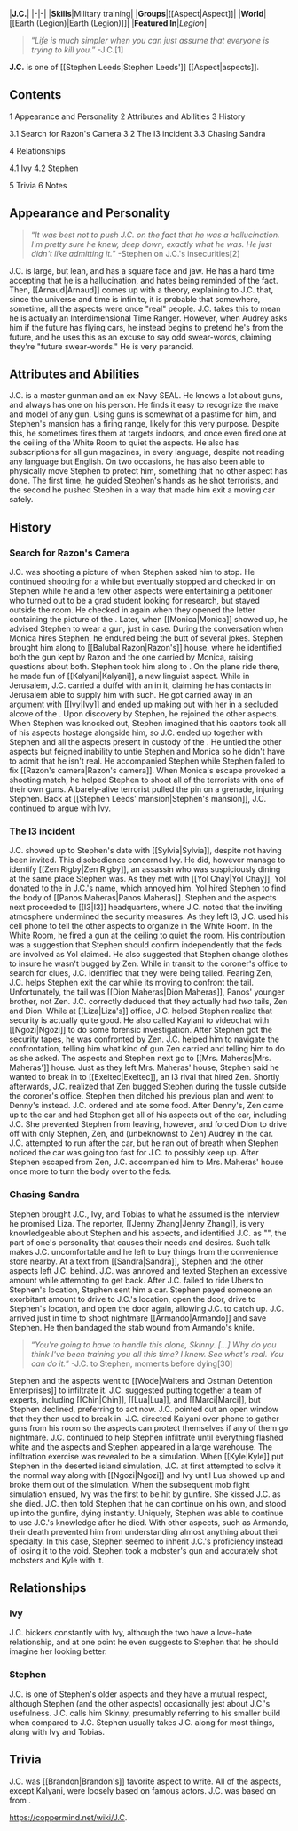 |**J.C.**|
|-|-|
|**Skills**|Military training|
|**Groups**|[[Aspect\|Aspect]]|
|**World**|[[Earth (Legion)\|Earth (Legion)]]|
|**Featured In**|*Legion*|

>“*Life is much simpler when you can just assume that everyone is trying to kill you.*”
\-J.C.[1]


**J.C.** is one of [[Stephen Leeds\|Stephen Leeds']] [[Aspect\|aspects]].

## Contents

1 Appearance and Personality
2 Attributes and Abilities
3 History

3.1 Search for Razon's Camera
3.2 The I3 incident
3.3 Chasing Sandra


4 Relationships

4.1 Ivy
4.2 Stephen


5 Trivia
6 Notes


## Appearance and Personality
>“*It was best not to push J.C. on the fact that he was a hallucination. I'm pretty sure he knew, deep down, exactly what he was. He just didn't like admitting it.*”
\-Stephen on J.C.'s insecurities[2]


J.C. is large, but lean, and has a square face and jaw.
He has a hard time accepting that he is a hallucination, and hates being reminded of the fact. Then, [[Arnaud\|Arnaud]] comes up with a theory, explaining to J.C. that, since the universe and time is infinite, it is probable that somewhere, sometime, all the aspects were once "real" people. J.C. takes this to mean he is actually an Interdimensional Time Ranger. However, when Audrey asks him if the future has flying cars, he instead begins to pretend he's from the future, and he uses this as an excuse to say odd swear-words, claiming they're "future swear-words."
He is very paranoid.

## Attributes and Abilities
J.C. is a master gunman and an ex-Navy SEAL. He knows a lot about guns, and always has one on his person. He finds it easy to recognize the make and model of any gun. Using guns is somewhat of a pastime for him, and Stephen's mansion has a firing range, likely for this very purpose. Despite this, he sometimes fires them at targets indoors, and once even fired one at the ceiling of the White Room to quiet the aspects. He also has subscriptions for all gun magazines, in every language, despite not reading any language but English.
On two occasions, he has also been able to physically move Stephen to protect him, something that no other aspect has done. The first time, he guided Stephen's hands as he shot terrorists, and the second he pushed Stephen in a way that made him exit a moving car safely.

## History
### Search for Razon's Camera
J.C. was shooting a picture of  when Stephen asked him to stop. He continued shooting for a while but eventually stopped and checked in on Stephen while he and a few other aspects were entertaining a petitioner who turned out to be a grad student looking for research, but stayed outside the room. He checked in again when they opened the letter containing the picture of the .
Later, when [[Monica\|Monica]] showed up, he advised Stephen to wear a gun, just in case. During the conversation when Monica hires Stephen, he endured being the butt of several jokes. Stephen brought him along to [[Balubal Razon\|Razon's]] house, where he identified both the gun kept by Razon and the one carried by Monica, raising questions about both. Stephen took him along to . On the plane ride there, he made fun of [[Kalyani\|Kalyani]], a new linguist aspect. While in Jerusalem, J.C. carried a duffel with an  in it, claiming he has contacts in Jerusalem able to supply him with such. He got carried away in an argument with [[Ivy\|Ivy]] and ended up making out with her in a secluded alcove of the . Upon discovery by Stephen, he rejoined the other aspects. When Stephen was knocked out, Stephen imagined that his captors took all of his aspects hostage alongside him, so J.C. ended up together with Stephen and all the aspects present in custody of the . He untied the other aspects but feigned inability to untie Stephen and Monica so he didn't have to admit that he isn't real. He accompanied Stephen while Stephen failed to fix [[Razon's camera\|Razon's camera]]. When Monica's escape provoked a shooting match, he helped Stephen to shoot all of the terrorists with one of their own guns. A barely-alive terrorist pulled the pin on a grenade, injuring Stephen. Back at [[Stephen Leeds' mansion\|Stephen's mansion]], J.C. continued to argue with Ivy.

### The I3 incident
J.C. showed up to Stephen's date with [[Sylvia\|Sylvia]], despite not having been invited. This disobedience concerned Ivy. He did, however manage to identify [[Zen Rigby\|Zen Rigby]], an assassin who was suspiciously dining at the same place Stephen was. As they met with [[Yol Chay\|Yol Chay]], Yol donated to the  in J.C.'s name, which annoyed him. Yol hired Stephen to find the body of [[Panos Maheras\|Panos Maheras]]. Stephen and the aspects next proceeded to [[I3\|I3]] headquarters, where J.C. noted that the inviting atmosphere undermined the security measures. As they left I3, J.C. used his cell phone to tell the other aspects to organize in the White Room.
In the White Room, he fired a gun at the ceiling to quiet the room. His contribution was a suggestion that Stephen should confirm independently that the feds are involved as Yol claimed. He also suggested that Stephen change clothes to insure he wasn't bugged by Zen. While in transit to the coroner's office to search for clues, J.C. identified that they were being tailed. Fearing Zen, J.C. helps Stephen exit the car while its moving to confront the tail. Unfortunately, the tail was [[Dion Maheras\|Dion Maheras]], Panos' younger brother, not Zen. J.C. correctly deduced that they actually had *two* tails, Zen and Dion. While at [[Liza\|Liza's]] office, J.C. helped Stephen realize that security is actually quite good. He also called Kaylani to videochat with [[Ngozi\|Ngozi]] to do some forensic investigation. After Stephen got the security tapes, he was confronted by Zen. J.C. helped him to navigate the confrontation, telling him what kind of gun Zen carried and telling him to do as she asked. The aspects and Stephen next go to [[Mrs. Maheras\|Mrs. Maheras']] house.
Just as they left Mrs. Maheras' house, Stephen said he wanted to break in to [[Exeltec\|Exeltec]], an I3 rival that hired Zen. Shortly afterwards, J.C. realized that Zen bugged Stephen during the tussle outside the coroner's office. Stephen then ditched his previous plan and went to Denny's instead. J.C. ordered and ate some food. After Denny's, Zen came up to the car and had Stephen get all of his aspects out of the car, including J.C. She prevented Stephen from leaving, however, and forced Dion to drive off with only Stephen, Zen, and (unbeknownst to Zen) Audrey in the car. J.C. attempted to run after the car, but he ran out of breath when Stephen noticed the car was going too fast for J.C. to possibly keep up. After Stephen escaped from Zen, J.C. accompanied him to Mrs. Maheras' house once more to turn the body over to the feds.

### Chasing Sandra
Stephen brought J.C., Ivy, and Tobias to what he assumed is the interview he promised Liza. The reporter, [[Jenny Zhang\|Jenny Zhang]], is very knowledgeable about Stephen and his aspects, and identified J.C. as "", the part of one's personality that causes their needs and desires. Such talk makes J.C. uncomfortable and he left to buy things from the convenience store nearby. At a text from [[Sandra\|Sandra]], Stephen and the other aspects left J.C. behind. J.C. was annoyed and texted Stephen an excessive amount while attempting to get back. After J.C. failed to ride Ubers to Stephen's location, Stephen sent him a car. Stephen payed someone an exorbitant amount to drive to J.C.'s location, open the door, drive to Stephen's location, and open the door again, allowing J.C. to catch up. J.C. arrived just in time to shoot nightmare [[Armando\|Armando]] and save Stephen. He then bandaged the stab wound from Armando's knife.

>“*You're going to have to handle this alone, Skinny. [...] Why do you think I've been training you all this time? I knew. See what's real. You can do it.*”
\-J.C. to Stephen, moments before dying[30]

Stephen and the aspects went to [[Wode\|Walters and Ostman Detention Enterprises]] to infiltrate it. J.C. suggested putting together a team of experts, including [[Chin\|Chin]], [[Lua\|Lua]], and [[Marci\|Marci]], but Stephen declined, preferring to act now. J.C. pointed out an open window that they then used to break in. J.C. directed Kalyani over phone to gather guns from his room so the aspects can protect themselves if any of them go nightmare. J.C. continued to help Stephen infiltrate until everything flashed white and the aspects and Stephen appeared in a large warehouse. The infiltration exercise was revealed to be a simulation. When [[Kyle\|Kyle]] put Stephen in the deserted island simulation, J.C. at first attempted to solve it the normal way along with [[Ngozi\|Ngozi]] and Ivy until Lua showed up and broke them out of the simulation.
When the subsequent mob fight simulation ensued, Ivy was the first to be hit by gunfire. She kissed J.C. as she died. J.C. then told Stephen that he can continue on his own, and stood up into the gunfire, dying instantly. Uniquely, Stephen was able to continue to use J.C.'s knowledge after he died. With other aspects, such as Armando, their death prevented him from understanding almost anything about their specialty. In this case, Stephen seemed to inherit J.C.'s proficiency instead of losing it to the void. Stephen took a mobster's gun and accurately shot mobsters and Kyle with it.

## Relationships
### Ivy
J.C. bickers constantly with Ivy, although the two have a love-hate relationship, and at one point he even suggests to Stephen that he should imagine her looking better.

### Stephen
J.C. is one of Stephen's older aspects and they have a mutual respect, although Stephen (and the other aspects) occasionally jest about J.C.'s usefulness. J.C. calls him Skinny, presumably referring to his smaller build when compared to J.C. Stephen usually takes J.C. along for most things, along with Ivy and Tobias.

## Trivia
J.C. was [[Brandon\|Brandon's]] favorite aspect to write.
All of the aspects, except Kalyani, were loosely based on famous actors. J.C. was based on  from .


https://coppermind.net/wiki/J.C.